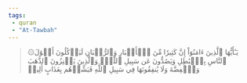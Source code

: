 ```yaml
---
tags: 
 - quran 
 - "At-Tawbah"
---
```


> ۞يَـٰٓأَيُّهَا ٱلَّذِينَ ءَامَنُوٓاْ إِنَّ كَثِيرٗا مِّنَ ٱلۡأَحۡبَارِ وَٱلرُّهۡبَانِ لَيَأۡكُلُونَ أَمۡوَٰلَ ٱلنَّاسِ بِٱلۡبَٰطِلِ وَيَصُدُّونَ عَن سَبِيلِ ٱللَّهِۗ وَٱلَّذِينَ يَكۡنِزُونَ ٱلذَّهَبَ وَٱلۡفِضَّةَ وَلَا يُنفِقُونَهَا فِي سَبِيلِ ٱللَّهِ فَبَشِّرۡهُم بِعَذَابٍ أَلِيمٖ
